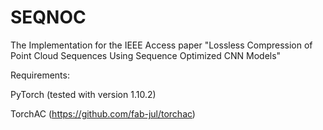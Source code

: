 # SEQNOC
The Implementation for the IEEE Access paper "Lossless Compression of Point Cloud Sequences Using Sequence Optimized CNN Models"

Requirements:

PyTorch (tested with version 1.10.2)

TorchAC (https://github.com/fab-jul/torchac)
